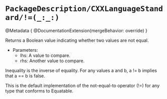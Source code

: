# ``PackageDescription/CXXLanguageStandard/!=(_:_:)``

@Metadata {
   @DocumentationExtension(mergeBehavior: override)
}

Returns a Boolean value indicating whether two values are not equal.

- Parameters:
  - lhs: A value to compare.
  - rhs: Another value to compare.

Inequality is the inverse of equality. For any values a and b, a != b implies that a == b is false.

This is the default implementation of the not-equal-to operator (!=) for any type that conforms to Equatable.

